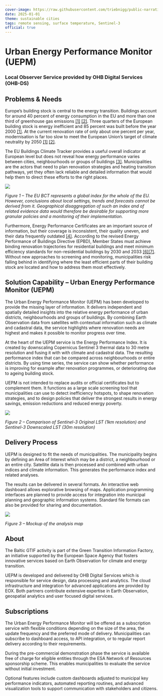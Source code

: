 ```yaml
---
cover-image: https://raw.githubusercontent.com/triebnigg/public-narratives/triebnigg/update-7/assets/triebnigg/GeminiGeneratedImage9cx6of9cx6of9cx6-1756889924360reduced-1757169858310.jpg
date: 2025-01-01
theme: sustainable cities
tags: remote sensing, surface temperature, Sentinel-3
official: true
---
```


# Urban Energy Performance Monitor (UEPM) <!--{ as="img" data-fallback-src="https://raw.githubusercontent.com/triebnigg/public-narratives/triebnigg/energy-performance-of-buildings/assets/triebnigg/Energy-performance-of-buildings-hero-1749975057844.jpg" mode="hero" src="https://raw.githubusercontent.com/GTIF-Austria/public-narratives/1434714ec07a9fe83bae56f7978ed34024a28287/assets/Energy-performance-of-buildings-hero-1749975057844.jpg" }-->
### Local Observer Service provided by OHB Digital Services (OHB-DS)<!--{ style="font-size:1rem;opacity:0.7;margin-top:1rem;" }-->

## Problems & Needs
Europe’s building stock is central to the energy transition. Buildings account for around 40 percent of energy consumption in the EU and more than one third of greenhouse gas emissions [[1]](https://energy.ec.europa.eu/topics/energy-efficiency/energy-performance-buildings/energy-performance-buildings-directive_en) [[2]](https://ec.europa.eu/commission/presscorner/detail/en/qanda_20_1836). Three quarters of the European building stock is energy inefficient and 85 percent was built before the year 2000 [[1]](https://energy.ec.europa.eu/topics/energy-efficiency/energy-performance-buildings/energy-performance-buildings-directive_en). At the current renovation rate of only about one percent per year, modernisation is far too slow to meet the European Union’s target of climate neutrality by 2050 [[1]](https://energy.ec.europa.eu/topics/energy-efficiency/energy-performance-buildings/energy-performance-buildings-directive_en) [[2]](https://ec.europa.eu/commission/presscorner/detail/en/qanda_20_1836).

The EU Buildings Climate Tracker provides a useful overall indicator at European level but does not reveal how energy performance varies between cities, neighbourhoods or groups of buildings [[3]](https://build-up.ec.europa.eu/en/resources-and-tools/publications/eu-buildings-climate-tracker-3rd-edition). Municipalities are the actors that need to plan renovation strategies and heating transition pathways, yet they often lack reliable and detailed information that would help them to direct these efforts to the right places.

![](https://raw.githubusercontent.com/cweber1995/baltic-narratives/cweber1995/urban-energy-performance-monitor-uepm/assets/cweber1995/EU-building-climate-tracker-1749975759643-1756887749842.jpg)

*Figure 1 – The EU BCT represents a global index for the whole of the EU. However, conclusions about local settings, trends and forecasts cannot be derived from it. Geographical disaggregation of such an index and of related evidence data would therefore be desirable for supporting more granular policies and a monitoring of their implementation.*

Furthermore, Energy Performance Certificates are an important source of information, but their coverage is inconsistent, their quality uneven, and their data frequently outdated [[4]](https://publications.jrc.ec.europa.eu/repository/handle/JRC135473). According to the revised Energy Performance of Buildings Directive (EPBD), Member States must achieve binding renovation trajectories for residential buildings and meet minimum efficiency standards for non-residential buildings by 2030 and 2033 [[6]](https://eur-lex.europa.eu/eli/dir/2024/1275/oj/eng)[[7]](https://www.consilium.europa.eu/en/infographics/fit-for-55-making-buildings-in-the-eu-greener/). Without new approaches to screening and monitoring, municipalities risk falling behind in identifying where the least efficient parts of their building stock are located and how to address them most effectively.

## Solution Capability – Urban Energy Performance Monitor (UEPM)
The Urban Energy Performance Monitor (UEPM) has been developed to provide the missing layer of information. It delivers independent and spatially detailed insights into the relative energy performance of urban districts, neighbourhoods and groups of buildings. By combining Earth Observation data from satellites with contextual information such as climate and cadastral data, the service highlights where renovation needs are highest and makes it possible to monitor progress over time.

At the heart of the UEPM service is the Energy Performance Index. It is created by downscaling Copernicus Sentinel 3 thermal data to 30 metre resolution and fusing it with with climate and cadastral data. The resulting performance index that can be compared across neighbourhoods or entire districts. By using time series, the service can show whether performance is improving for example after renovation programmes, or deteriorating due to ageing building stock.

UEPM is not intended to replace audits or official certificates but to complement them. It functions as a large scale screening tool that municipalities can use to detect inefficiency hotspots, to shape renovation strategies, and to design policies that deliver the strongest results in energy savings, emission reductions and reduced energy poverty.

![](https://raw.githubusercontent.com/cweber1995/baltic-narratives/cweber1995/urban-energy-performance-monitor-uepm/assets/cweber1995/LST-1749976008835-1756888041911.jpg)

*Figure 2 – Comparison of Sentinel-3 Original LST (1km resolution) and Sentinel-3 Downscaled LST (30m resolution)*

## Delivery Process
UEPM is designed to fit the needs of municipalities. The municipality begins by defining an Area of Interest which may be a district, a neighbourhood or an entire city. Satellite data is then processed and combined with urban indices and climate information. This generates the performance index and related analyses.

The results can be delivered in several formats. An interactive web dashboard allows explorative browsing of maps. Application programming interfaces are planned to provide access for integration into municipal planning and geographic information systems. Standard file formats can also be provided for sharing and documentation.

![](https://raw.githubusercontent.com/cweber1995/baltic-narratives/cweber1995/urban-energy-performance-monitor-uepm/assets/cweber1995/Dashboard-draft-2-1749976689208-1756888163397.jpg)

*Figure 3 – Mockup of the analysis map*

## About
The Baltic GTIF activity is part of the Green Transition Information Factory, an initiative supported by the European Space Agency that fosters innovative services based on Earth Observation for climate and energy transition.

UEPM is developed and delivered by OHB Digital Services which is responsible for service design, data processing and analytics. The cloud infrastructure and integration for advanced applications are provided by EOX. Both partners contribute extensive expertise in Earth Observation, geospatial analytics and user focused digital services.

## Subscriptions
The Urban Energy Performance Monitor will be offered as a subscription service with flexible conditions depending on the size of the area, the update frequency and the preferred mode of delivery. Municipalities can subscribe to dashboard access, to API integration, or to regular report delivery according to their requirements.

During the pre-commercial demonstration phase the service is available free of charge for eligible entities through the ESA Network of Resources sponsorship scheme. This enables municipalities to evaluate the service without initial investment.

Optional features include custom dashboards adjusted to municipal key performance indicators, automated reporting routines, and advanced visualization tools to support communication with stakeholders and citizens.
